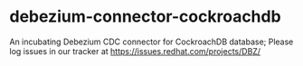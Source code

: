 # debezium-connector-cockroachdb
An incubating Debezium CDC connector for CockroachDB database; Please log issues in our tracker at https://issues.redhat.com/projects/DBZ/
